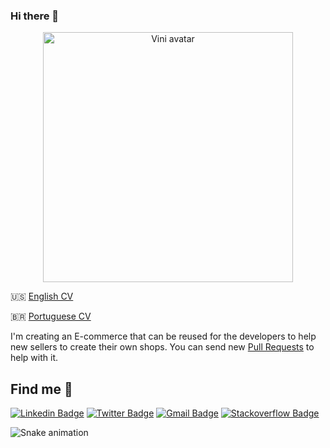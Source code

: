 ### Hi there 👋

<p align="center">
  <image src="https://i.ibb.co/4VJLLB2/vini-avatar-full.png" alt="Vini avatar" height="400" width="400" />
</p>

🇺🇸 [English CV](https://github.com/viniarruda/resume/blob/master/README.en.md)

🇧🇷 [Portuguese CV](https://github.com/viniarruda/resume)

I'm creating an E-commerce that can be reused for the developers to help new sellers to create their own shops. You can send new [Pull Requests](https://github.com/react-shop/react-ecommerce) to help with it.

## Find me :boy:

[![Linkedin Badge](https://img.shields.io/badge/-LinkedIn-blue?style=flat-square&logo=Linkedin&logoColor=white&link=https://www.linkedin.com/in/viniz-arruda)](https://www.linkedin.com/in/viniz-arruda)
[![Twitter Badge](https://img.shields.io/twitter/follow/viniz_arruda?label=Follow&style=social)](https://twitter.com/viniz_arruda)
[![Gmail Badge](https://img.shields.io/badge/-Gmail-c14438?style=flat-square&logo=Gmail&logoColor=white&link=mailto:viniarruda.souza@gmail.com)](mailto:viniarruda.souza@gmail.com)
[![Stackoverflow Badge](https://img.shields.io/badge/Stack%20Overflow-react--native%20help-yellowgreen)](https://stackoverflow.com/a/58885314/11896237)


![Snake animation](https://github.com/viniarruda/viniarruda/blob/output/github-contribution-grid-snake.svg)
